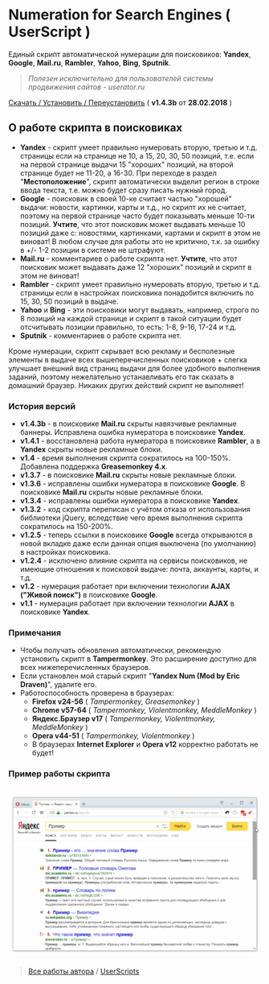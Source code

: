# Numeration for Search Engines ( UserScript )
Единый скрипт автоматической нумерации для поисковиков: **Yandex**, **Google**, **Mail.ru**, **Rambler**, **Yahoo**, **Bing**, **Sputnik**.  
> _Полезен исключительно для пользователей системы продвижения сайтов - userator.ru_

[Скачать / Установить / Переустановить](https://github.com/Eric-Draven/userscripts/raw/master/se-numeration/se-numeration.user.js) ( **v1.4.3b** от **28.02.2018** )

## О работе скрипта в поисковиках
* **Yandex** - скрипт умеет правильно нумеровать вторую, третью и т.д. страницы если на странице не 10, а 15, 20, 30, 50 позиций, т.е. если на первой странице выдачи 15 "хороших" позиций, на второй странице будет не 11-20, а 16-30. При переходе в раздел "**Местоположение**", скрипт автоматически выделит регион в строке ввода текста, т.е. можно будет сразу писать нужный город.
* **Google** - поисковик в своей 10-ке считает частью "хорошей" выдачи: новости, картинки, карты и т.д., но скрипт их не считает, поэтому на первой странице часто будет показывать меньше 10-ти позиций. **Учтите**, что этот поисковик может выдавать меньше 10 позиций даже с: новостями, картинками, картами и скрипт в этом не виноват! В любом случае для работы это не критично, т.к. за ошибку в +/- 1-2 позиции в системе не штрафуют.
* **Mail.ru** - комментариев о работе скрипта нет. **Учтите**, что этот поисковик может выдавать даже 12 "хороших" позиций и скрипт в этом не виноват!
* **Rambler** - скрипт умеет правильно нумеровать вторую, третью и т.д. страницы если в настройках поисковика понадобится включить по 15, 30, 50 позиций в выдаче.
* **Yahoo** и **Bing** - эти поисковики могут выдавать, например, строго по 8 позиций на каждой странице и скрипт в такой ситуации будет отсчитывать позиции правильно, то есть: 1-8, 9-16, 17-24 и т.д.
* **Sputnik** - комментариев о работе скрипта нет.

Кроме нумерации, скрипт скрывает всю рекламу и бесполезные элементы в выдаче всех вышеперечисленных поисковиков + слегка улучшает внешний вид страниц выдачи для более удобного выполнения заданий, поэтому нежелательно устанавливать его так сказать в домашний браузер. Никаких других действий скрипт не выполняет!

### История версий
* **v1.4.3b** - в поисковике **Mail.ru** скрыты навязчивые рекламные баннеры. Исправлена ошибка нумератора в поисковике **Yandex**.
* **v1.4.1** - восстановлена работа нумератора в поисковике **Rambler**, а в **Yandex** скрыты новые рекламные блоки.
* **v1.4** - время выполнения скрипта сократилось на 100-150%. Добавлена поддержка **Greasemonkey 4.x**.
* **v1.3.7** - в поисковике **Mail.ru** скрыты новые рекламные блоки.
* **v1.3.6** - исправлены ошибки нумератора в поисковике **Google**. В поисковике **Mail.ru** скрыты новые рекламные блоки.
* **v1.3.4** - исправлены ошибки нумератора в поисковике **Yandex**.
* **v1.3.2** - код скрипта переписан с учётом отказа от использования библиотеки jQuery, вследствие чего время выполнения скрипта сократилось на 150-200%.
* **v1.2.5** - теперь ссылки в поисковике **Google** всегда открываются в новой вкладке даже если данная опция выключена (по умолчанию) в настройках поисковика. 
* **v1.2.4** - исключено влияние скрипта на сервисы поисковиков, не имеющие отношения к поисковой выдаче: почта, аккаунты, карты, и т.д.
* **v1.2** - нумерация работает при включении технологии **AJAX ("Живой поиск")** в поисковике **Google**.
* **v1.1** - нумерация работает при включении технологии **AJAX** в поисковике **Yandex**.

### Примечания
* Чтобы получать обновления автоматически, рекомендую установить скрипт в **Tampermonkey**. Это расширение доступно для всех нижеперечисленных браузеров.
* Если установлен мой старый скрипт "**Yandex Num (Mod by Eric Draven)**", удалите его.
* Работоспособность проверена в браузерах:
  * **Firefox v24-56** ( _Tampermonkey, Greasemonkey_ )
  * **Chrome v57-64** ( _Tampermonkey, Violentmonkey, MeddleMonkey_ )
  * **Яндекс.Браузер v17** ( _Tampermonkey, Violentmonkey, MeddleMonkey_ )
  * **Opera v44-51** ( _Tampermonkey, Violentmonkey_ )
  * В браузерах **Internet Explorer** и **Opera v12** корректно работать не будет!
### Пример работы скрипта
![Example](https://github.com/Eric-Draven/userscripts/raw/master/se-numeration/images/example.gif)
---
> [Все работы автора](https://github.com/Eric-Draven?tab=repositories) / [UserScripts](https://github.com/Eric-Draven/userscripts)
